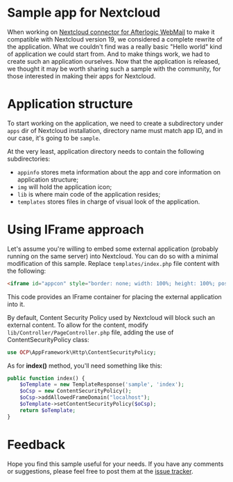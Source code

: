 Sample app for Nextcloud
========================

When working on [Nextcloud connector for Afterlogic WebMail](https://github.com/afterlogic/nextcloud-connector) to make it compatible with Nextcloud version 19, we considered a complete rewrite of the application. What we couldn't find was a really basic "Hello world" kind of application we could start from. And to make things work, we had to create such an application ourselves. Now that the application is released, we thought it may be worth sharing such a sample with the community, for those interested in making their apps for Nextcloud.

Application structure
=====================

To start working on the application, we need to create a subdirectory under `apps` dir of Nextcloud installation, directory name must match app ID, and in our case, it's going to be `sample`.

At the very least, application directory needs to contain the following subdirectories:
* `appinfo` stores meta information about the app and core information on application structure;
* `img` will hold the application icon;
* `lib` is where main code of the application resides;
* `templates` stores files in charge of visual look of the application.

Using IFrame approach
==============

Let's assume you're willing to embed some external application (probably running on the same server) into Nextcloud. You can do so with a minimal modification of this sample. Replace `templates/index.php` file content with the following:

```html
<iframe id="appcon" style="border: none; width: 100%; height: 100%; position: absolute; top: 0px; left: 0px; right: 0px; bottom: 0px;" tabindex="-1" frameborder="0" src="http://localhost/external-app/"></iframe> 
```

This code provides an IFrame container for placing the external application into it.

By default, Content Security Policy used by Nextcloud will block such an external content. To allow for the content, modify `lib/Controller/PageController.php` file, adding the use of ContentSecurityPolicy class:

```php
use OCP\AppFramework\Http\ContentSecurityPolicy;
```

As for **index()** method, you'll need something like this:

```php
public function index() {
	$oTemplate = new TemplateResponse('sample', 'index');
	$oCsp = new ContentSecurityPolicy();
	$oCsp->addAllowedFrameDomain("localhost");
	$oTemplate->setContentSecurityPolicy($oCsp);
	return $oTemplate;
}
```

Feedback
===

Hope you find this sample useful for your needs. If you have any comments or suggestions, please feel free to post them at the [issue tracker](https://github.com/afterlogic/nextcloud-sample-app/issues).
